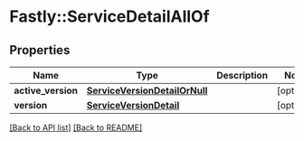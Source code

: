 # Fastly::ServiceDetailAllOf

## Properties

| Name | Type | Description | Notes |
| ---- | ---- | ----------- | ----- |
| **active_version** | [**ServiceVersionDetailOrNull**](ServiceVersionDetailOrNull.md) |  | [optional] |
| **version** | [**ServiceVersionDetail**](ServiceVersionDetail.md) |  | [optional] |

[[Back to API list]](../../README.md#endpoints) [[Back to README]](../../README.md)

